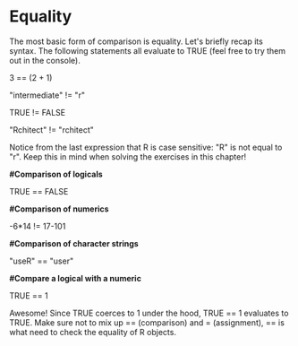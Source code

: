 # Equality

The most basic form of comparison is equality. Let's briefly recap its syntax. The following statements all evaluate to TRUE (feel free to try them out in the console).

3 == (2 + 1)

"intermediate" != "r"

TRUE != FALSE

"Rchitect" != "rchitect"

Notice from the last expression that R is case sensitive: "R" is not equal to "r". Keep this in mind when solving the exercises in this chapter!

**#Comparison of logicals**

TRUE == FALSE

**#Comparison of numerics**

-6*14 != 17-101

**#Comparison of character strings**

"useR" == "user"

**#Compare a logical with a numeric**

TRUE == 1

Awesome! Since TRUE coerces to 1 under the hood, TRUE == 1 evaluates to TRUE. Make sure not to mix up == (comparison) and = (assignment), == is what need to check the equality of R objects.
